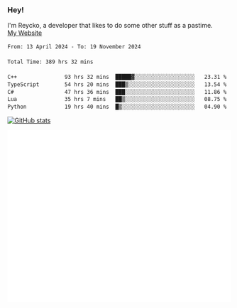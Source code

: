 ### Hey!
I'm Reycko, a developer that likes to do some other stuff as a pastime.  
[My Website](https://reycko.root.sx)

<!--START_SECTION:wakasection-->

```txt
From: 13 April 2024 - To: 19 November 2024

Total Time: 389 hrs 32 mins

C++               93 hrs 32 mins  █████▓░░░░░░░░░░░░░░░░░░░   23.31 %
TypeScript        54 hrs 20 mins  ███▒░░░░░░░░░░░░░░░░░░░░░   13.54 %
C#                47 hrs 36 mins  ███░░░░░░░░░░░░░░░░░░░░░░   11.86 %
Lua               35 hrs 7 mins   ██▒░░░░░░░░░░░░░░░░░░░░░░   08.75 %
Python            19 hrs 40 mins  █▒░░░░░░░░░░░░░░░░░░░░░░░   04.90 %
```

<!--END_SECTION:wakasection-->

[![GitHub stats](https://github-readme-stats.vercel.app/api?username=Reycko&show_icons=true&theme=dark&hide_title=true&count_private=true)](https://github.com/anuraghazra/github-readme-stats)

![Metrics](/github-metrics.svg)
